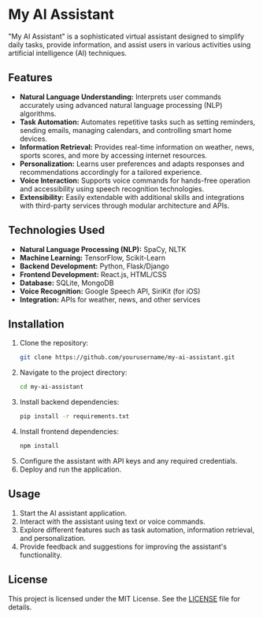 # My AI Assistant

"My AI Assistant" is a sophisticated virtual assistant designed to simplify daily tasks, provide information, and assist users in various activities using artificial intelligence (AI) techniques.

## Features

- **Natural Language Understanding:** Interprets user commands accurately using advanced natural language processing (NLP) algorithms.
- **Task Automation:** Automates repetitive tasks such as setting reminders, sending emails, managing calendars, and controlling smart home devices.
- **Information Retrieval:** Provides real-time information on weather, news, sports scores, and more by accessing internet resources.
- **Personalization:** Learns user preferences and adapts responses and recommendations accordingly for a tailored experience.
- **Voice Interaction:** Supports voice commands for hands-free operation and accessibility using speech recognition technologies.
- **Extensibility:** Easily extendable with additional skills and integrations with third-party services through modular architecture and APIs.

## Technologies Used

- **Natural Language Processing (NLP):** SpaCy, NLTK
- **Machine Learning:** TensorFlow, Scikit-Learn
- **Backend Development:** Python, Flask/Django
- **Frontend Development:** React.js, HTML/CSS
- **Database:** SQLite, MongoDB
- **Voice Recognition:** Google Speech API, SiriKit (for iOS)
- **Integration:** APIs for weather, news, and other services

## Installation

1. Clone the repository:
    ```bash
    git clone https://github.com/yourusername/my-ai-assistant.git
    ```
2. Navigate to the project directory:
    ```bash
    cd my-ai-assistant
    ```
3. Install backend dependencies:
    ```bash
    pip install -r requirements.txt
    ```
4. Install frontend dependencies:
    ```bash
    npm install
    ```
5. Configure the assistant with API keys and any required credentials.
6. Deploy and run the application.

## Usage

1. Start the AI assistant application.
2. Interact with the assistant using text or voice commands.
3. Explore different features such as task automation, information retrieval, and personalization.
4. Provide feedback and suggestions for improving the assistant's functionality.

## License

This project is licensed under the MIT License. See the [LICENSE](LICENSE) file for details.
